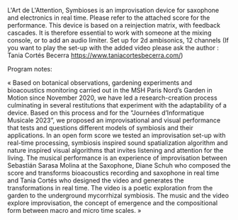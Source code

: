 L'Art de L'Attention, Symbioses is an improvisation device for saxophone and electronics in real time. 
Please refer to the attached score for the performance. 
This device is based on a reinjection matrix, with feedback cascades. 
It is therefore essential to work with someone at the mixing console, 
or to add an audio limiter. Set up for 2d ambisonics, 12 channels
(If you want to play the set-up with the added video please ask the author : Tania Cortés Becerra https://www.taniacortesbecerra.com/)

Program notes:

« Based on botanical observations, gardening experiments and bioacoustics monitoring carried out in the MSH Paris Nord’s Garden in Motion since November 2020, 
we have led a research-creation process culminating in several restitutions that experiment with the adaptability of a device. 
Based on this process and for the “Journées d’Informatique Musicale 2023”, we proposed an improvisational and visual performance that tests and questions 
different models of symbiosis and their applications. In an open form score we tested an improvisation set-up with real-time processing, 
symbiosis inspired sound spatialization algorithm and nature inspired visual algorithms that invites listening and attention for the living. 
The musical performance is an experience of improvisation between Sebastián Sarasa Molina at the Saxophone, Diane Schuh who composed the score and transforms 
bioacoustics recording and saxophone in real time and Tania Cortés who designed the video and generates the transformations in real time. 
The video is a poetic exploration from the garden to the underground mycorrhizal symbiosis.
The music and the video explore improvisation, the concept of emergence and the compositional form between macro and micro time scales. »
